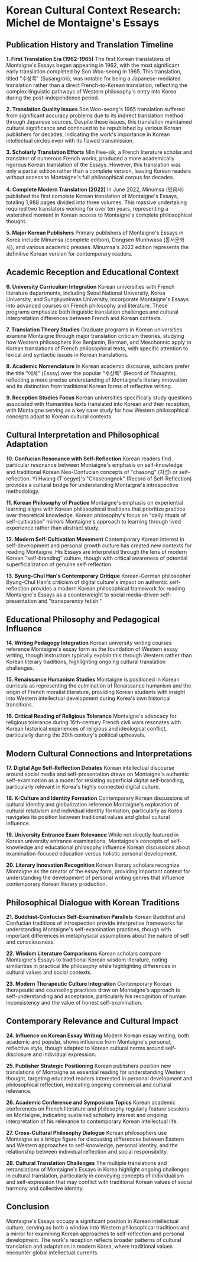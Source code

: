 # Korean Cultural Context Research: Michel de Montaigne's Essays

## Publication History and Translation Timeline

**1. First Translation Era (1962-1965)**
The first Korean translations of Montaigne's Essays began appearing in 1962, with the most significant early translation completed by Son Woo-seong in 1965. This translation, titled "수상록" (Susangrok), was notable for being a Japanese-mediated translation rather than a direct French-to-Korean translation, reflecting the complex linguistic pathways of Western philosophy's entry into Korea during the post-independence period.

**2. Translation Quality Issues**
Son Woo-seong's 1965 translation suffered from significant accuracy problems due to its indirect translation method through Japanese sources. Despite these issues, this translation maintained cultural significance and continued to be republished by various Korean publishers for decades, indicating the work's importance in Korean intellectual circles even with its flawed transmission.

**3. Scholarly Translation Efforts**
Min Hee-sik, a French literature scholar and translator of numerous French works, produced a more academically rigorous Korean translation of the Essays. However, this translation was only a partial edition rather than a complete version, leaving Korean readers without access to Montaigne's full philosophical corpus for decades.

**4. Complete Modern Translation (2022)**
In June 2022, Minumsa (민음사) published the first complete Korean translation of Montaigne's Essays, totaling 1,988 pages divided into three volumes. This massive undertaking required two translators working for over ten years, representing a watershed moment in Korean access to Montaigne's complete philosophical thought.

**5. Major Korean Publishers**
Primary publishers of Montaigne's Essays in Korea include Minumsa (complete edition), Dongseo Munhwasa (동서문화사), and various academic presses. Minumsa's 2022 edition represents the definitive Korean version for contemporary readers.

## Academic Reception and Educational Context

**6. University Curriculum Integration**
Korean universities with French literature departments, including Seoul National University, Korea University, and Sungkyunkwan University, incorporate Montaigne's Essays into advanced courses on French philosophy and literature. These programs emphasize both linguistic translation challenges and cultural interpretation differences between French and Korean contexts.

**7. Translation Theory Studies**
Graduate programs in Korean universities examine Montaigne through major translation criticism theories, studying how Western philosophers like Benjamin, Berman, and Meschonnic apply to Korean translations of French philosophical texts, with specific attention to lexical and syntactic issues in Korean translations.

**8. Academic Nomenclature**
In Korean academic discourse, scholars prefer the title "에세" (Essay) over the popular "수상록" (Record of Thoughts), reflecting a more precise understanding of Montaigne's literary innovation and its distinction from traditional Korean forms of reflective writing.

**9. Reception Studies Focus**
Korean universities specifically study questions associated with Humanities texts translated into Korean and their reception, with Montaigne serving as a key case study for how Western philosophical concepts adapt to Korean cultural contexts.

## Cultural Interpretation and Philosophical Adaptation

**10. Confucian Resonance with Self-Reflection**
Korean readers find particular resonance between Montaigne's emphasis on self-knowledge and traditional Korean Neo-Confucian concepts of "chasong" (자성) or self-reflection. Yi Hwang (T'oegye)'s "Chaseongnok" (Record of Self-Reflection) provides a cultural bridge for understanding Montaigne's introspective methodology.

**11. Korean Philosophy of Practice**
Montaigne's emphasis on experiential learning aligns with Korean philosophical traditions that prioritize practice over theoretical knowledge. Korean philosophy's focus on "daily rituals of self-cultivation" mirrors Montaigne's approach to learning through lived experience rather than abstract study.

**12. Modern Self-Cultivation Movement**
Contemporary Korean interest in self-development and personal growth culture has created new contexts for reading Montaigne. His Essays are interpreted through the lens of modern Korean "self-branding" culture, though with critical awareness of potential superficialization of genuine self-reflection.

**13. Byung-Chul Han's Contemporary Critique**
Korean-German philosopher Byung-Chul Han's criticism of digital culture's impact on authentic self-reflection provides a modern Korean philosophical framework for reading Montaigne's Essays as a counterweight to social media-driven self-presentation and "transparency fetish."

## Educational Philosophy and Pedagogical Influence

**14. Writing Pedagogy Integration**
Korean university writing courses reference Montaigne's essay form as the foundation of Western essay writing, though instructors typically explain this through Western rather than Korean literary traditions, highlighting ongoing cultural translation challenges.

**15. Renaissance Humanism Studies**
Montaigne is positioned in Korean curricula as representing the culmination of Renaissance humanism and the origin of French moralist literature, providing Korean students with insight into Western intellectual development during Korea's own historical transitions.

**16. Critical Reading of Religious Tolerance**
Montaigne's advocacy for religious tolerance during 16th-century French civil wars resonates with Korean historical experiences of religious and ideological conflict, particularly during the 20th century's political upheavals.

## Modern Cultural Connections and Interpretations

**17. Digital Age Self-Reflection Debates**
Korean intellectual discourse around social media and self-presentation draws on Montaigne's authentic self-examination as a model for resisting superficial digital self-branding, particularly relevant in Korea's highly connected digital culture.

**18. K-Culture and Identity Formation**
Contemporary Korean discussions of cultural identity and globalization reference Montaigne's exploration of cultural relativism and individual identity formation, particularly as Korea navigates its position between traditional values and global cultural influence.

**19. University Entrance Exam Relevance**
While not directly featured in Korean university entrance examinations, Montaigne's concepts of self-knowledge and educational philosophy influence Korean discussions about examination-focused education versus holistic personal development.

**20. Literary Innovation Recognition**
Korean literary scholars recognize Montaigne as the creator of the essay form, providing important context for understanding the development of personal writing genres that influence contemporary Korean literary production.

## Philosophical Dialogue with Korean Traditions

**21. Buddhist-Confucian Self-Examination Parallels**
Korean Buddhist and Confucian traditions of introspection provide interpretive frameworks for understanding Montaigne's self-examination practices, though with important differences in metaphysical assumptions about the nature of self and consciousness.

**22. Wisdom Literature Comparisons**
Korean scholars compare Montaigne's Essays to traditional Korean wisdom literature, noting similarities in practical life philosophy while highlighting differences in cultural values and social contexts.

**23. Modern Therapeutic Culture Integration**
Contemporary Korean therapeutic and counseling practices draw on Montaigne's approach to self-understanding and acceptance, particularly his recognition of human inconsistency and the value of honest self-examination.

## Contemporary Relevance and Cultural Impact

**24. Influence on Korean Essay Writing**
Modern Korean essay writing, both academic and popular, shows influence from Montaigne's personal, reflective style, though adapted to Korean cultural norms around self-disclosure and individual expression.

**25. Publisher Strategic Positioning**
Korean publishers position new translations of Montaigne as essential reading for understanding Western thought, targeting educated readers interested in personal development and philosophical reflection, indicating ongoing commercial and cultural relevance.

**26. Academic Conference and Symposium Topics**
Korean academic conferences on French literature and philosophy regularly feature sessions on Montaigne, indicating sustained scholarly interest and ongoing interpretation of his relevance to contemporary Korean intellectual life.

**27. Cross-Cultural Philosophy Dialogue**
Korean philosophers use Montaigne as a bridge figure for discussing differences between Eastern and Western approaches to self-knowledge, personal identity, and the relationship between individual reflection and social responsibility.

**28. Cultural Translation Challenges**
The multiple translations and retranslations of Montaigne's Essays in Korea highlight ongoing challenges in cultural translation, particularly in conveying concepts of individualism and self-expression that may conflict with traditional Korean values of social harmony and collective identity.

## Conclusion

Montaigne's Essays occupy a significant position in Korean intellectual culture, serving as both a window into Western philosophical traditions and a mirror for examining Korean approaches to self-reflection and personal development. The work's reception reflects broader patterns of cultural translation and adaptation in modern Korea, where traditional values encounter global intellectual currents.